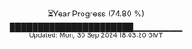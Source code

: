 <p align="center">
⏳Year Progress (74.80 %)<br>
██████████████████████▁▁▁▁▁▁▁▁ <br>
<sub>Updated: Mon, 30 Sep 2024 18:03:20 GMT</sub>
</p>

